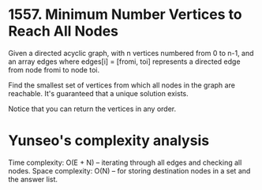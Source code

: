 # 1557. Minimum Number Vertices to Reach All Nodes

Given a directed acyclic graph, with n vertices numbered from 0 to n-1, and an array edges where edges[i] = [fromi, toi] represents a directed edge from node fromi to node toi.

Find the smallest set of vertices from which all nodes in the graph are reachable. It's guaranteed that a unique solution exists.

Notice that you can return the vertices in any order.


# Yunseo's complexity analysis
Time complexity: O(E + N) – iterating through all edges and checking all nodes.
Space complexity: O(N) – for storing destination nodes in a set and the answer list.